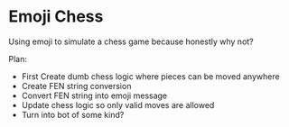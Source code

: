 # Emoji Chess 
Using emoji to simulate a chess game because honestly why not?

Plan:
* First Create dumb chess logic where pieces can be moved anywhere
* Create FEN string conversion
* Convert FEN string into emoji message
* Update chess logic so only valid moves are allowed
* Turn into bot of some kind?